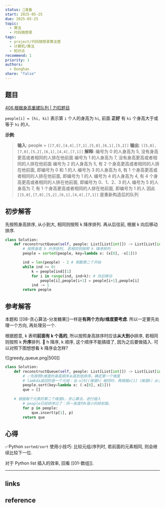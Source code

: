 ```yaml
---
status: 🧭准备
start: 2025-05-25
due: 2025-05-25
topic:
  - 算法
  - 代码随想录
tags:
  - project/代码随想录算法营
  - 计算机/算法
  - 知识点
recommend: 1
priority: 1
authors:
  - Donghan
share: "false"
---
```

## 题目
[406.根据身高重建队列 | 力扣题目](https://leetcode.cn/problems/queue-reconstruction-by-height/description/)

`people[i] = [hi, ki]` 表示第 `i` 个人的身高为 `hi`, 前面 **正好** 有 `ki` 个身高大于或等于 `hi` 的人.

**示例**:
>**输入**: people = `[[7,0],[4,4],[7,1],[5,0],[6,1],[5,2]]`
>**输出**: `[[5,0],[7,0],[5,2],[6,1],[4,4],[7,1]]`
>**解释**:
>	编号为 0 的人身高为 5, 没有身高更高或者相同的人排在他前面
>	编号为 1 的人身高为 7, 没有身高更高或者相同的人排在他前面
>	编号为 2 的人身高为 5, 有 2 个身高更高或者相同的人排在他前面, 即编号为 0 和 1 的人
>	编号为 3 的人身高为 6, 有 1 个身高更高或者相同的人排在他前面, 即编号为 1 的人
>	编号为 4 的人身高为 4, 有 4 个身高更高或者相同的人排在他前面, 即编号为 0、1、2、3 的人
>	编号为 5 的人身高为 7, 有 1 个身高更高或者相同的人排在他前面, 即编号为 1 的人
>	因此 `[[5,0],[7,0],[5,2],[6,1],[4,4],[7,1]]` 是重新构造后的队列

## 初步解答
先按照身高排序, 从小到大, 相同则按照 k 降序排列. 再从后往前, 根据 k 向后移动排序.
```python
class Solution:
    def reconstructQueue(self, people: List[List[int]]) -> List[List[int]]:
        # 按照身高 h 升序排列, 若相同则按照 k 降序排列
        people = sorted(people, key=lambda x: (x[0], -x[1]))

        ind = len(people) - 2 # 倒数第二个开始
        while ind >= 0:
            k = people[ind][1]
            for i in range(ind, ind+k): # 向后移动
                people[i],people[i+1] = people[i+1],people[i]
            ind -= 1
        return people
```

## 参考解答
本题和 [[08-贪心算法-分发糖果]]一样是**有两个方向/维度要考虑**. 所以一定要先处理一个方向, 再处理另一个.

根据题意, k 表明**前面有 k 个高的**, 所以按照身高排序时应该**从大到小**排序, 若相同则按照 k **升序**排列. 🚨 h 降序, k 顺序, 这个顺序不能搞错了, 因为之后要做插入. 可以对照下图想想看 k 降序会怎样?

![[greedy_queue.png|500]]
```python
class Solution:
    def reconstructQueue(self, people: List[List[int]]) -> List[List[int]]:
    	# ✅先按照h维度的身高顺序从高到低排序。确定第一个维度
        # lambda返回的是一个元组：当-x[0](维度h）相同时，再根据x[1]（维度k）从小到大排序
        people.sort(key=lambda x: (-x[0], x[1]))
        que = []
	
	# 根据每个元素的第二个维度k，贪心算法，进行插入
        # people已经排序过了：同一高度时k值小的排前面。
        for p in people:
            que.insert(p[1], p)
        return que
```

## 心得
✅Python `sorted/sort` 使用小技巧: 比较元组/序列时, 若前面的元素相同, 则会继续比较下一位.

对于 Python list 插入的效率, 回看 [[01-数组]].

---
## links


## reference
